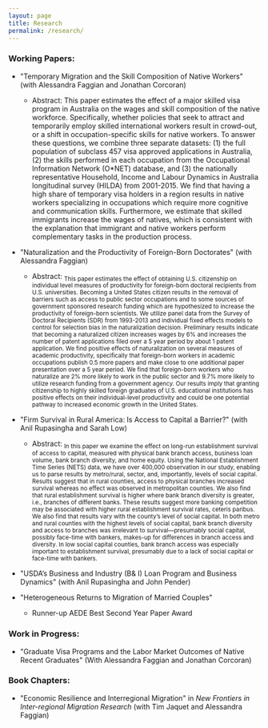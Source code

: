```yaml
---
layout: page
title: Research
permalink: /research/
---
```

### Working Papers: 

* "Temporary Migration and the Skill Composition of Native Workers" 
(with Alessandra Faggian and Jonathan Corcoran)
	* Abstract: 
This paper estimates the effect of a major skilled visa program in Australia on the wages and skill composition of the native workforce. Specifically, whether policies that seek to attract and temporarily employ skilled international workers result in crowd-out, or a shift in occupation-specific skills for native workers. To answer these questions, we combine three separate  datasets: (1) the full population of subclass 457 visa approved applications in Australia, (2) the skills performed in each occupation from the Occupational Information Network (O*NET) database, and (3) the nationally representative Household, Income and Labour Dynamics in Australia longitudinal survey (HILDA) from 2001-2015. We find that having a high share of temporary visa holders in a region results in native workers specializing in occupations which require more cognitive and communication skills. Furthermore, we estimate that skilled immigrants increase the wages of natives, which is consistent with the explanation that immigrant and native workers perform complementary tasks in the production process. 

* "Naturalization and the Productivity of Foreign-Born Doctorates"
(with Alessandra Faggian)
	* Abstract: 
<sub> This paper estimates the effect of obtaining U.S. citizenship on individual level measures of productivity for foreign-born doctoral recipients from U.S. universities. Becoming a United States citizen results in the removal of barriers such as access to public sector occupations and to some sources of government sponsored research funding which are hypothesized to increase the productivity of foreign-born scientists. We utilize panel data from the Survey of Doctoral Recipients (SDR) from 1993-2013 and individual fixed effects models to control for selection bias in the naturalization decision. Preliminary results indicate that becoming a naturalized citizen increases wages by 6% and increases the number of patent applications filed over a 5 year period by about 1 patent application. We find positive effects of naturalization on several measures of academic productivity, specifically that foreign-born workers in academic occupations publish 0.5 more papers and make close to one additional paper presentation over a 5 year period. We find that foreign-born workers who naturalize are 2% more likely to work in the public sector and 9.7% more likely to utilize research funding from a government agency. Our results imply that granting citizenship to highly skilled foreign graduates of U.S. educational institutions has positive effects on their individual-level 
productivity and could be one potential pathway to increased economic growth in the United States.  </sub><p style="line-height: 80%"></p> 
  
   
* "Firm Survival in Rural America: Is Access to Capital a Barrier?" 
(with Anil Rupasingha and Sarah Low)
	* Abstract: 
<sub> In this paper we examine the effect on long-run establishment survival of access to capital, measured with physical bank branch access, business loan volume, bank branch diversity, and home equity.  Using the National Establishment Time Series 
(NETS) data, we have over 400,000 observation in our study, enabling us to parse results by metro/rural, sector, and, 
importantly, levels of social capital.  Results suggest that in rural counties, access to physical branches increased survival whereas no effect was observed in metropolitan counties. We also find that rural establishment survival is higher where bank 
branch diversity is greater, i.e., branches of different banks. These results suggest more banking competition may be 
associated with higher rural establishment survival rates, ceteris paribus.  We also find that results vary with the county’s level of social capital. In both metro and rural counties with the highest levels of social capital, bank branch diversity and access to branches was irrelevant to survival—presumably social capital, possibly face-time with bankers, makes-up for 
differences in branch access and diversity. In low social capital counties, bank branch access was especially important to 
establishment survival, presumably due to a lack of social capital or face-time with bankers. </sub><p style="line-height: 80%"></p>   
   
* "USDA’s Business and Industry (B& I) Loan Program and Business Dynamics" 
(with Anil Rupasingha and John Pender)


* "Heterogeneous Returns to Migration of Married Couples"
  * Runner-up AEDE Best Second Year Paper Award
	
### Work in Progress:

* "Graduate Visa Programs and the Labor Market Outcomes of Native Recent Graduates" 
(With Alessandra Faggian and Jonathan Corcoran)



### Book Chapters:

* "Economic Resilience and Interregional Migration" in *New Frontiers in Inter-regional Migration Research* (with Tim Jaquet and Alessandra Faggian)

